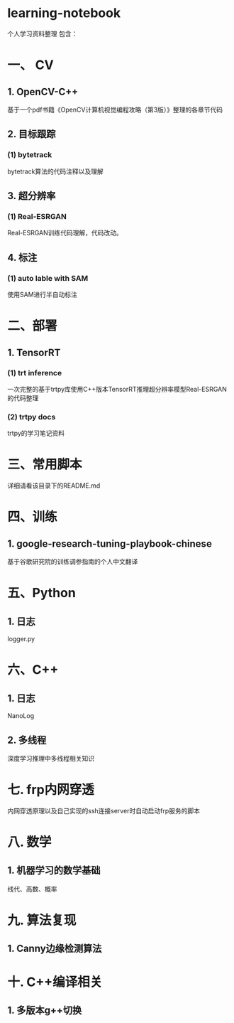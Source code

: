 # learning-notebook
个人学习资料整理
包含：
# 一、 CV
## 1. OpenCV-C++
基于一个pdf书籍《OpenCV计算机视觉编程攻略（第3版）》整理的各章节代码
## 2. 目标跟踪
### (1) bytetrack
bytetrack算法的代码注释以及理解
## 3. 超分辨率
### (1) Real-ESRGAN
Real-ESRGAN训练代码理解，代码改动。
## 4. 标注
### (1) auto lable with SAM
使用SAM进行半自动标注
# 二、部署
## 1. TensorRT
### (1) trt inference
一次完整的基于trtpy库使用C++版本TensorRT推理超分辨率模型Real-ESRGAN的代码整理

### (2)  trtpy docs
trtpy的学习笔记资料


# 三、常用脚本

详细请看该目录下的README.md

# 四、训练
## 1. google-research-tuning-playbook-chinese
基于谷歌研究院的训练调参指南的个人中文翻译

# 五、Python

## 1. 日志

logger.py

# 六、C++

## 1. 日志

NanoLog

## 2. 多线程

深度学习推理中多线程相关知识

# 七. frp内网穿透

内网穿透原理以及自己实现的ssh连接server时自动启动frp服务的脚本

# 八. 数学

## 1. 机器学习的数学基础

线代、高数、概率

# 九. 算法复现 

## 1. Canny边缘检测算法

# 十. C++编译相关

## 1. 多版本g++切换



